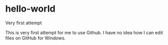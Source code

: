 # hello-world
Very first attempt

This is very first attempt for me to use Github.
I have no idea how I can edit files on GitHub for Windows.
